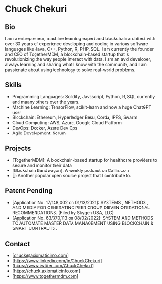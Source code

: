 <!--
**ChuckChekuri/ChuckChekuri** is a ✨ _special_ ✨ repository because its `README.md` (this file) appears on your GitHub profile.
Here are some ideas to get you started:

- 🔭 I’m currently working on ...
- 🌱 I’m currently learning ...
- 👯 I’m looking to collaborate on ...
- 🤔 I’m looking for help with ...
- 💬 Ask me about ...
- 📫 How to reach me: ...
- 😄 Pronouns: ...
- ⚡ Fun fact: ...
-->
# Chuck Chekuri

## Bio

I am a entrepreneur, machine learning expert and blockchain architect with over 30 years of experience developing and coding in various software languages like Java, C++, Python, R, PHP, SQL. I am currently the founder and CEO of TogetherMDM, a blockchain-based startup that is revolutionizing the way people interact with data. I am an avid developer, always learning and sharing what I know with the community, and I am passionate about using technology to solve real-world problems.

## Skills

* Programming Languages: Solidity, Javascript, Python, R, SQL currently and maany others over the years.
* Machine Learning: TensorFlow, scikit-learn and now a huge ChatGPT user
* Blockchain: Ethereum, Hyperledger Besu, Corda, IPFS, Swarm
* Cloud Computing: AWS, Azure, Google Cloud Platform
* DevOps: Docker, Azure Dev Ops
* Agile Development: Scrum

## Projects

* [TogetherMDM]: A blockchain-based startup for healthcare providers to secure and monitor their data.
* [Blockchain Bandwagon]: A weekly podcast on Callin.com
* []: Another popular open source project that I contribute to.

## Patent Pending 

* [Application No. 17/148,002 on 01/13/2021]: SYSTEMS , METHODS , AND MEDIA FOR GENERATING PEER GROUP DRIVEN OPERATIONAL RECOMMENDATIONS.  (Filed by Skygen USA, LLC)
* [Application No. 63/370,113 on 08/02/2022]: SYSTEM AND METHODS TO AUTOMATE MASTER DATA MANAGEMENT USING BLOCKCHAIN & SMART CONTRACTS .

## Contact

* [chuck@axiomaticinfo.com]
* [https://www.linkedin.com/in/ChuckChekuri]
* [https://www.twitter.com/ChuckChekuri]
* [https://chuck.axiomaticinfo.com]
* [https://www.togethermdm.com]

